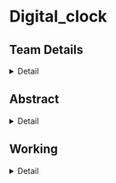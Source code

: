 # Digital_clock


## Team Details
<details>
   <summary>Detail</summary>
   
   >Semester:3rd Sem B. Tech, CSE

   >Section :S1

   >Member-1:ADITHYA B M , 221CS104 ,adithyabm.221cs104@nitk.edu.in

   >Member-2:ARUN M MYAGERI , 221CS113 ,arunmmyageri.221cs113@nitk.edu.in

   >Member-3:KETHAVATH MUNI , 221CS131 ,kethavathmuni.221cs131@nitk.edu.in
 </details>


## Abstract
<details>
  <summary>Detail</summary>
A 12-hour digital clock with a weekday counter is a digital timekeeping device that displays time in a 12-hour format, with AM (Ante Meridiem) and PM (Post Meridiem) indications. It also provides the functionality to keep track of the weekday Digital clocks are ubiquitous in our daily lives, and understanding how they work can be a fascinating journey into the world of digital electronics. The "12-Hour Digital Clock with AM/PM Toggle" project is an exploration of digital logic circuits, sequential logic, and the fundamentals of timekeeping. This project is often a stepping stone for students and electronics enthusiasts to learn and apply their knowledge in a hands-on manner.   
   
• Digital Logic Circuits: The project delves into the basics of digital logic circuits, offering a practical demonstration of how flip-flops, counters, and logic gates can be used to create a functional
  timekeeping system.
  
• Sequential Logic: It introduces the concept of sequential logic, emphasizing the importance of state machines in keeping track of time.

• Flip-Flop Operation: The utilization of JK flip-flops to store and update time, information provides an opportunity for individuals to understand flip-flop operation and its role in data storage.

• Binary Counting: The project showcases binary counting as a means of representing hours and minutes, reinforcing binary concepts and their practical applications.

• Display Technology: The use of 7-segment displays illustrates how digital information is visually presented, giving insight into LED technologies and multiplexing displays.

• Timekeeping Fundamentals: Through this project, learners gain insights into the fundamental concepts of timekeeping, including the 12-hour clock format and the differentiation between AM and PM.

MOTIVATION:

Motivation for this project stems from various factors that include may be of educational purpose , professional development, hands on learning , clock customization, fun and challenge ,learning about the counters and etc.

UNIQUE CONTRIBUTION

• "Our digital 12-hour clock boasts a sleek, minimalist design that seamlessly blends with modern decor, making it a unique and stylish addition to any room."

• "With a user-friendly interface and intuitive button controls, our clock simplifies time and weekday settings, providing a hassle-free experience."
</details>


## Working
<details>
   <summary>Detail</summary>
   This project aims to create a functional 12-hour digital clock with an AM/PM indicator using digital components such as JK flip-flops, 7-segment displays, and binary counters.
   
Key Features:

• 12-Hour Time Format: The clock follows the 12-hour time format commonly used in everyday life.
• AM/PM Indicator: (DECODER) A visible AM/PM toggle indicates whether it is morning or afternoon/evening.
• 7-Segment Displays: Time is displayed using 7-segment LED displays, offering a visual representation of hours and minutes.
• Binary Counters: Binary counters are used to keep track of hours and minutes, promoting an understanding of binary counting.
   
Inputs:

• Clk (Clock Signal): Represents the clock signal.
• AM_PM_Toggle: Toggle signal to switch between AM and PM.
• Hour (0-11): Represents the current hour (in a 12-hour format).
• Minute (0-59): Represents the current minute.
• Seconds (0-59):Represents the current seconds.
• 3 : 8 decoder for week day representation.

Outputs:

• Hour_Display (0-11): The displayed hour on the 7-segment display.
• Minute_Display (00-59): The displayed minute on the 7-segment display.
• Second_Display ( 00-59): The displayed second on the 7-segment display.
• AM_LED: LED indicator for AM.
• PM_LED: LED indicator for PM.
• Weekday Counter

Function Table:
![image](https://github.com/ADITHYASHETTY123/Digital_clock/assets/150215004/7fcb2ec2-af73-4feb-acc5-983ba4de9d01)

</details>
